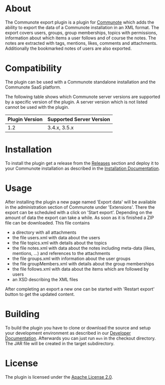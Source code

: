 # About
The Communote export plugin is a plugin for [Communote](https://github.com/Communote/communote-server) which adds the ability to export the 
data of a Communote installation in an XML format. The export covers users, groups, group memberships, topics with permissions, information 
about which items a user follows and of course the notes. The notes are extracted with tags, mentions, likes, comments and attachments. 
Additionally the bookmarked notes of users are also exported.

# Compatibility
The plugin can be used with a Communote standalone installation and the Communote SaaS platform.

The following table shows which Communote server versions are supported by a specific version of the plugin. A server version which 
is not listed cannot be used with the plugin.

| Plugin Version  | Supported Server Version |
| ------------- | ------------- |
| 1.2  | 3.4.x, 3.5.x  |

# Installation
To install the plugin get a release from the [Releases](https://github.com/Communote/communote-plugin-export/releases) section and deploy it to 
your Communote installation as described in the [Installation Documentation](http://communote.github.io/doc/install_extensions.html).

# Usage
After installing the plugin a new page named 'Export data' will be available in the administration section of Communote under 'Extensions'. 
There the export can be scheduled with a click on 'Start export'. Depending on the amount of data the export can take a while. As soon as it 
is finished a ZIP file can be downloaded. This file contains

* a directory with all attachments
* the file users.xml with data about the users
* the file topics.xml with details about the topics
* the file notes.xml with data about the notes including meta-data (likes, mentions, ...) and references to the attachments
* the file groups.xml with information about the user groups
* the file groupMembers.xml with details about the group memberships
* the file follows.xml with data about the items which are followed by users
* an XSD describing the XML files
 
After completing an export a new one can be started with 'Restart export' button to get the updated content.

# Building
To build the plugin you have to clone or download the source and setup your development environment as described in our 
[Developer Documentation](http://communote.github.io/doc/dev_preparation.html). Afterwards you can just run ```mvn``` in the checkout directory. 
The JAR file will be created in the target subdirectory.

# License
The plugin is licensed under the [Apache License 2.0](http://www.apache.org/licenses/LICENSE-2.0).

